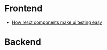 []()
# Frontend
* [How react components make ui testing easy](https://www.toptal.com/react/how-react-components-make-ui-testing-easy)

# Backend
